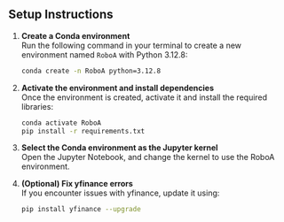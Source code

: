 ## Setup Instructions

1. **Create a Conda environment**  
   Run the following command in your terminal to create a new environment named `RoboA` with Python 3.12.8:

   ```bash
   conda create -n RoboA python=3.12.8
   ```

2. **Activate the environment and install dependencies**    
    Once the environment is created, activate it and install the required libraries:

    ```bash
    conda activate RoboA
    pip install -r requirements.txt
    ```

3. **Select the Conda environment as the Jupyter kernel**   
    Open the Jupyter Notebook, and change the kernel to use the RoboA environment.

4. **(Optional) Fix yfinance errors**   
    If you encounter issues with yfinance, update it using:
    
    ```bash
    pip install yfinance --upgrade
    ```

